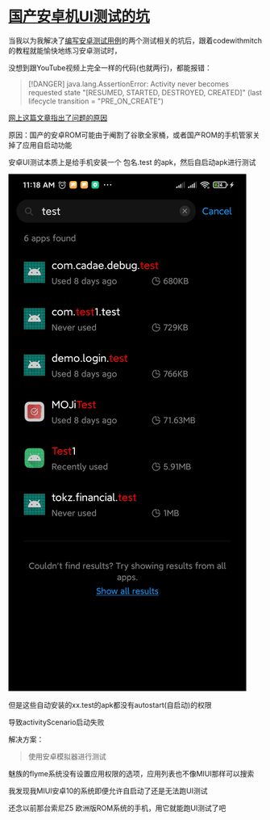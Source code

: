 # [国产安卓机UI测试的坑](/2020/04/domestic_can_not_run_ui_test.md)

当我以为我解决了[编写安卓测试用例](/2020/04/android_test.md)的两个测试相关的坑后，跟着codewithmitch的教程就能愉快地练习安卓测试时，

没想到跟YouTube视频上完全一样的代码(也就两行)，都能报错：

> [!DANGER]
> java.lang.AssertionError: Activity never becomes requested state "[RESUMED, STARTED, DESTROYED, CREATED]" (last lifecycle transition = "PRE_ON_CREATE")

[网上这篇文章指出了问题的原因](https://wafer.li/Android/android-%E6%B5%8B%E8%AF%95%E5%9D%91%E7%82%B9%E8%AF%A6%E8%A7%A3%EF%BC%88%E4%B8%80%EF%BC%89/)

原因：国产的安卓ROM可能由于阉割了谷歌全家桶，或者国产ROM的手机管家关掉了应用自启动功能

安卓UI测试本质上是给手机安装一个 包名.test 的apk，然后自启动apk进行测试

![](test_apk_list.jpg)

但是这些自动安装的xx.test的apk都没有autostart(自启动)的权限

导致activityScenario启动失败

解决方案：

> 使用安卓模拟器进行测试

魅族的flyme系统没有设置应用权限的选项，应用列表也不像MIUI那样可以搜索

我发现我MIUI安卓10的系统即便允许自启动了还是无法跑UI测试

还念以前那台索尼Z5 欧洲版ROM系统的手机，用它就能跑UI测试了吧
